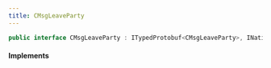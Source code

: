 ```yaml
---
title: CMsgLeaveParty
---
```


```csharp
public interface CMsgLeaveParty : ITypedProtobuf<CMsgLeaveParty>, INativeHandle
```

#### Implements

